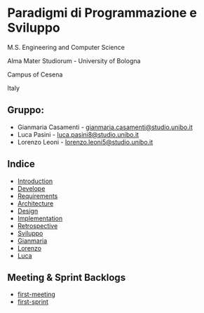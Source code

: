# Paradigmi di Programmazione e Sviluppo

M.S. Engineering and Computer Science

Alma Mater Studiorum - University of Bologna

Campus of Cesena

Italy

## Gruppo: 
- Gianmaria Casamenti - gianmaria.casamenti@studio.unibo.it 
- Luca Pasini - luca.pasini8@studio.unibo.it
- Lorenzo Leoni - lorenzo.leoni5@studio.unibo.it

## Indice
- [Introduction](sections/1_Introduction.md)
- [Develope](sections/2_Development.md)
- [Requirements](sections/3_Requirements.md)
- [Architecture](sections/4_Architecture.md)
- [Design](sections/5_Design.md)
- [Implementation](sections/6_Implementation.md)
- [Retrospective](sections/7_Retrospective.md)
- [Sviluppo](sections/2_Development.md)
- [Gianmaria](sections/Gianmaria.md)
- [Lorenzo](sections/Lorenzo.md)
- [Luca](sections/Luca.md)

## Meeting & Sprint Backlogs
- [first-meeting](backlog/first-meeting.md)
- [first-sprint](backlog/first-sprint.md)